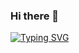 ### Hi there 👋

[![Typing SVG](https://readme-typing-svg.demolab.com/?lines=Ricardo+Vaz+Rodriguez;Computer+Engineer+in+Computer+Technologies;Mathematician&multilines=true)](https://git.io/typing-svg)

